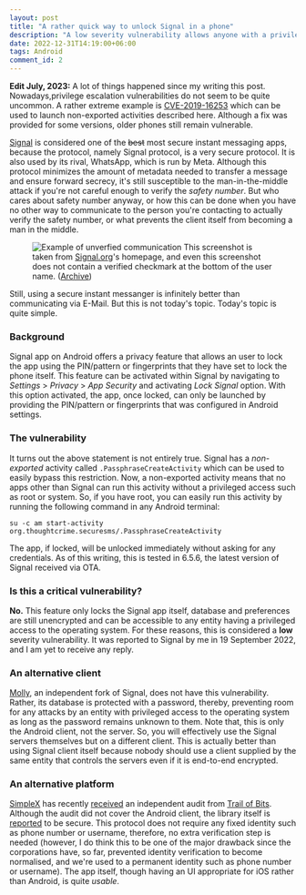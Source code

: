 ```yaml
---
layout: post
title: "A rather quick way to unlock Signal in a phone"
description: "A low severity vulnerability allows anyone with a privileged access to the Android operating system to unlock Signal app."
date: 2022-12-31T14:19:00+06:00
tags: Android
comment_id: 2
---
```


**Edit July, 2023:** A lot of things happened since my writing this post.
Nowadays,privilege escalation vulnerabilities do not seem to be quite uncommon.
A rather extreme example is [CVE-2019-16253](https://github.com/advisories/GHSA-hgm2-f9hx-mh4c)
which can be used to launch non-exported activities described here. Although
a fix was provided for some versions, older phones still remain vulnerable.

<a href="https://signal.org/" rel="noreferrer">Signal</a> is considered one of
the ~~best~~ most secure instant messaging apps, because the protocol, namely
Signal protocol, is a very secure protocol. It is also used by its rival,
WhatsApp, which is run by Meta. Although this protocol minimizes the amount of
metadata needed to transfer a message and ensure forward secrecy, it's still
susceptible to the man-in-the-middle attack if you're not careful enough to
verify the *safety number*. But who cares about safety number anyway, or how
this can be done when you have no other way to communicate to the person you're
contacting to actually verify the safety number, or what prevents the client
itself from becoming a man in the middle.

<figure>
  <img loading="lazy" src="https://signal.org/assets/features/signal-pixel-3ff95be5c1225215416ca118ad5adabce8b61a820f0550b2174ce3fe13831e03.png" alt="Example of unverfied communication" rel="noreferrer" />
  <span class="marginnote">This screenshot is taken from <a href="https://signal.org/" rel="noreferrer">Signal.org</a>'s homepage, and even this screenshot does not contain a verified checkmark at the bottom of the user name. (<a href="https://web.archive.org/web/20221230014743/https://signal.org/" rel="noreferrer">Archive</a>)</span>
</figure>

Still, using a secure instant messanger is infinitely better than communicating
via E-Mail. But this is not today's topic. Today's topic is quite simple.

### Background

Signal app on Android offers a privacy feature that allows an user to lock the
app using the PIN/pattern or fingerprints that they have set to lock the phone
itself. This feature can be activated within Signal by navigating to *Settings*
\> *Privacy* \> *App Security* and activating *Lock Signal* option. With this
option activated, the app, once locked, can only be launched by providing the
PIN/pattern or fingerprints that was configured in Android settings.

### The vulnerability

It turns out the above statement is not entirely true. Signal has a
*non-exported* activity called `.PassphraseCreateActivity` which can be used to
easily bypass this restriction. Now, a non-exported activity means that no
apps other than Signal can run this activity without a privileged access such
as root or system. So, if you have root, you can easily run this activity by
running the following command in any Android terminal:


```shell
su -c am start-activity org.thoughtcrime.securesms/.PassphraseCreateActivity
```

The app, if locked, will be unlocked immediately without asking for any
credentials. As of this writing, this is tested in 6.5.6, the latest version
of Signal received via OTA.

### Is this a critical vulnerability?

**No.** This feature only locks the Signal app itself, database and preferences
are still unencrypted and can be accessible to any entity having a privileged
access to the operating system. For these reasons, this is considered a **low**
severity vulnerability. It was reported to Signal by me in 19 September 2022,
and I am yet to receive any reply.

### An alternative client

<a href="https://molly.im/" rel="noreferrer">Molly</a>, an independent fork of
Signal, does not have this vulnerability. Rather, its database is protected
with a password, thereby, preventing room for any attacks by an entity with
privileged access to the operating system as long as the password remains
unknown to them. Note that, this is only the Android client, not the server.
So, you will effectively use the Signal servers themselves but on a different
client. This is actually better than using Signal client itself because nobody
should use a client supplied by the same entity that controls the servers even
if it is end-to-end encrypted.


### An alternative platform

<a href="https://simplex.chat" rel="noreferrer">SimpleX</a> has recently
<a href="https://simplex.chat/blog/20221108-simplex-chat-v4.2-security-audit-new-website.html" rel="noreferrer">received</a>
an independent audit from <a href="https://www.trailofbits.com/about" rel="noreferrer">Trail of Bits</a>.
Although the audit did not cover the Android client, the library itself is
<a href="https://github.com/trailofbits/publications/blob/master/reviews/SimpleXChat.pdf" rel="noreferrer">reported</a>
to be secure. This protocol does not require any fixed identity such as phone
number or username, therefore, no extra verification step is needed (however,
I do think this to be one of the major drawback since the corporations have, so
far, prevented identity verification to become normalised, and we're used to a
permanent identity such as phone number or username). The app itself, though
having an UI appropriate for iOS rather than Android, is quite *usable*.
